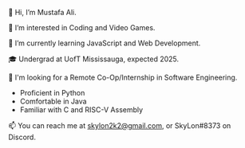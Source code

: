 👋 Hi, I’m Mustafa Ali.

👀 I’m interested in Coding and Video Games.

🌱 I’m currently learning JavaScript and Web Development.

🎓 Undergrad at UofT Mississauga, expected 2025.

💼 I'm looking for a Remote Co-Op/Internship in Software Engineering.
- Proficient in Python
- Comfortable in Java
- Familiar with C and RISC-V Assembly

📫 You can reach me at skylon2k2@gmail.com, or SkyLon#8373 on Discord.

<!---
skylon2k2/skylon2k2 is a ✨ special ✨ repository because its `README.md` (this file) appears on your GitHub profile.
You can click the Preview link to take a look at your changes.
--->
